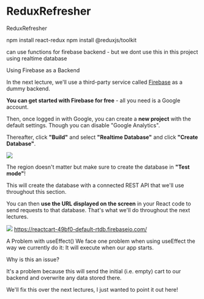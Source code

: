 # ReduxRefresher

ReduxRefresher

npm install react-redux
npm install @reduxjs/toolkit

can use functions for firebase backend - but we dont use this in this project using realtime database

Using Firebase as a Backend

In the next lecture, we'll use a third-party service called [Firebase](https://firebase.google.com/) as a dummy backend.

**You can get started with Firebase for free** - all you need is a Google account.

Then, once logged in with Google, you can create a **new project** with the default settings. Though you can disable "Google Analytics".

Thereafter, click **"Build"** and select **"Realtime Database"** and click **"Create Database"**.

![](https://img-c.udemycdn.com/redactor/raw/article_lecture/2023-11-28_15-36-11-7be2236b66f209ec0d0ac5df856e2cdc.jpg)

The region doesn't matter but make sure to create the database in **"Test mode"**!

This will create the database with a connected REST API that we'll use throughout this section.

You can then **use the URL displayed on the screen** in your React code to send requests to that database. That's what we'll do throughout the next lectures.

![](https://img-c.udemycdn.com/redactor/raw/article_lecture/2023-11-28_15-36-11-b77f0ce79a4a19a041735b1b61b8c980.jpg)
https://reactcart-49bf0-default-rtdb.firebaseio.com/

A Problem with useEffect()
We face one problem when using useEffect the way we currently do it: It will execute when our app starts.

Why is this an issue?

It's a problem because this will send the initial (i.e. empty) cart to our backend and overwrite any data stored there.

We'll fix this over the next lectures, I just wanted to point it out here!
